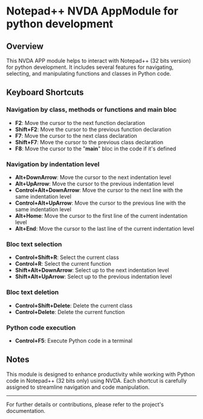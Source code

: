 # Notepad++ NVDA AppModule for python development #

## Overview ##
This NVDA APP module helps to interact with Notepad++ (32 bits version) for python development. 
It includes several features for navigating, selecting, and manipulating functions and classes in Python code.

## Keyboard Shortcuts ##

### Navigation by class, methods or functions and __main__ bloc ###
- **F2**: Move the cursor to the next function declaration  
- **Shift+F2**: Move the cursor to the previous function declaration  
- **F7**: Move the cursor to the next class declaration  
- **Shift+F7**: Move the cursor to the previous class declaration  
- **F8**: Move the cursor to the "__main__" bloc in the code if it's defined

### Navigation by indentation level ###
- **Alt+DownArrow**: Move the cursor to the next indentation level  
- **Alt+UpArrow**: Move the cursor to the previous indentation level  
- **Control+Alt+DownArrow**: Move the cursor to the next line with the same indentation level  
- **Control+Alt+UpArrow**: Move the cursor to the previous line with the same indentation level  
- **Alt+Home**: Move the cursor to the first line of the current indentation level  
- **Alt+End**: Move the cursor to the last line of the current indentation level  

### Bloc text selection ###
- **Control+Shift+R**: Select the current class  
- **Control+R**: Select the current function  
- **Shift+Alt+DownArrow**: Select up to the next indentation level  
- **Shift+Alt+UpArrow**: Select up to the previous indentation level  

### Bloc text deletion ###
- **Control+Shift+Delete**: Delete the current class  
- **Control+Delete**: Delete the current function  

### Python code execution ###
- **Control+F5**: Execute Python code in a terminal  

## Notes ##
This module is designed to enhance productivity while working with Python code in Notepad++ (32 bits only) using NVDA. 
Each shortcut is carefully assigned to streamline navigation and code manipulation.

---

For further details or contributions, please refer to the project's documentation.
